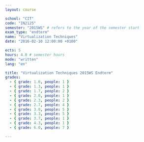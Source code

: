 ```yaml
---
layout: course

school: "CIT"
code: "IN2125"
semester: "2015WS" # refers to the year of the semester start
exam_type: "endterm"
name: "Virtualization Techniques"
date: "2016-02-10 12:00:00 +0100"

ects: 5
hours: 4.0 # semester hours
mode: "written"
lang: "en"

title: "Virtualization Techniques 2015WS Endterm"
grades:
  - { grade: 1.0, people: 1 }
  - { grade: 1.3, people: 1 }
  - { grade: 1.7, people: 2 }
  - { grade: 2.0, people: 1 }
  - { grade: 2.3, people: 2 }
  - { grade: 2.7, people: 4 }
  - { grade: 3.0, people: 5 }
  - { grade: 3.3, people: 5 }
  - { grade: 3.7, people: 1 }
  - { grade: 4.3, people: 1 }
  - { grade: 6.0, people: 7 }

---
```

